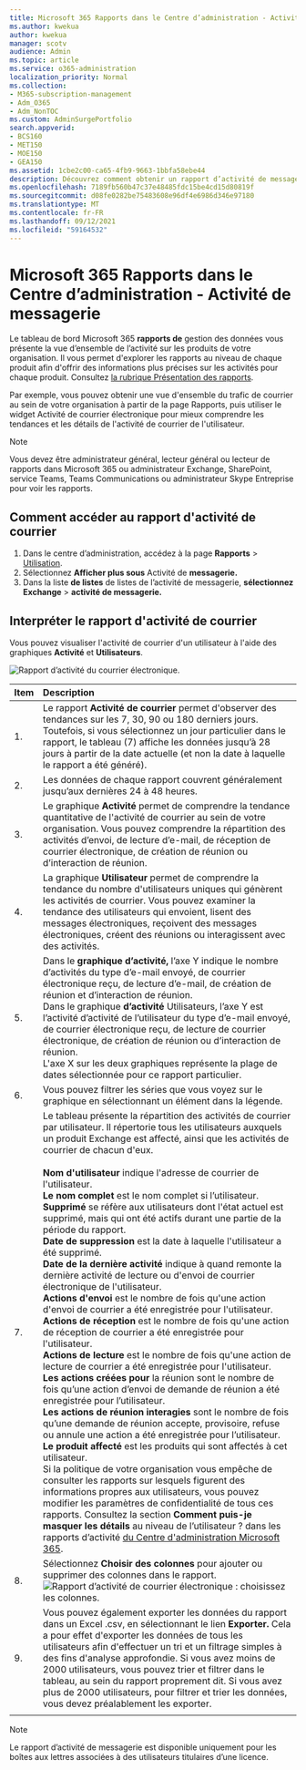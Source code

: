 ```yaml
---
title: Microsoft 365 Rapports dans le Centre d’administration - Activité de messagerie
ms.author: kwekua
author: kwekua
manager: scotv
audience: Admin
ms.topic: article
ms.service: o365-administration
localization_priority: Normal
ms.collection:
- M365-subscription-management
- Adm_O365
- Adm_NonTOC
ms.custom: AdminSurgePortfolio
search.appverid:
- BCS160
- MET150
- MOE150
- GEA150
ms.assetid: 1cbe2c00-ca65-4fb9-9663-1bbfa58ebe44
description: Découvrez comment obtenir un rapport d’activité de messagerie à l’aide Microsoft 365 tableau de bord rapports dans le Centre d'administration Microsoft 365.
ms.openlocfilehash: 7189fb560b47c37e48485fdc15be4cd15d80819f
ms.sourcegitcommit: d08fe0282be75483608e96df4e6986d346e97180
ms.translationtype: MT
ms.contentlocale: fr-FR
ms.lasthandoff: 09/12/2021
ms.locfileid: "59164532"
---
```

# <a name="microsoft-365-reports-in-the-admin-center---email-activity"></a>Microsoft 365 Rapports dans le Centre d’administration - Activité de messagerie

Le tableau de bord Microsoft 365 **rapports de** gestion des données vous présente la vue d’ensemble de l’activité sur les produits de votre organisation. Il vous permet d'explorer les rapports au niveau de chaque produit afin d'offrir des informations plus précises sur les activités pour chaque produit. Consultez [la rubrique Présentation des rapports](activity-reports.md).
  
Par exemple, vous pouvez obtenir une vue d'ensemble du trafic de courrier au sein de votre organisation à partir de la page Rapports, puis utiliser le widget Activité de courrier électronique pour mieux comprendre les tendances et les détails de l'activité de courrier de l'utilisateur.
  
> [!NOTE]
> Vous devez être administrateur général, lecteur général ou lecteur de rapports dans Microsoft 365 ou administrateur Exchange, SharePoint, service Teams, Teams Communications ou administrateur Skype Entreprise pour voir les rapports. 

## <a name="how-to-get-to-the-email-activity-report"></a>Comment accéder au rapport d'activité de courrier

1. Dans le centre d’administration, accédez à la page **Rapports** \> <a href="https://go.microsoft.com/fwlink/p/?linkid=2074756" target="_blank">Utilisation</a>.
2. Sélectionnez **Afficher plus sous** Activité de **messagerie.** 
3. Dans la liste **de listes** de listes de l’activité de messagerie, **sélectionnez Exchange** \> **activité de messagerie.**
  
## <a name="interpret-the-email-activity-report"></a>Interpréter le rapport d'activité de courrier

Vous pouvez visualiser l'activité de courrier d'un utilisateur à l'aide des graphiques **Activité** et **Utilisateurs**. 
  
![Rapport d’activité du courrier électronique.](../../media/5eb1d9e9-8106-4843-acb7-c0238c0da816.png)
  
|Item|Description|
|:-----|:-----|
|1.  <br/> |Le rapport **Activité de courrier** permet d'observer des tendances sur les 7, 30, 90 ou 180 derniers jours. Toutefois, si vous sélectionnez un jour particulier dans le rapport, le tableau (7) affiche les données jusqu’à 28 jours à partir de la date actuelle (et non la date à laquelle le rapport a été généré).  <br/> |
|2.  <br/> |Les données de chaque rapport couvrent généralement jusqu’aux dernières 24 à 48 heures.  <br/> |
|3.  <br/> |Le graphique **Activité** permet de comprendre la tendance quantitative de l'activité de courrier au sein de votre organisation. Vous pouvez comprendre la répartition des activités d’envoi, de lecture d’e-mail, de réception de courrier électronique, de création de réunion ou d’interaction de réunion.  <br/> |
|4.  <br/> |La graphique **Utilisateur** permet de comprendre la tendance du nombre d'utilisateurs uniques qui génèrent les activités de courrier. Vous pouvez examiner la tendance des utilisateurs qui envoient, lisent des messages électroniques, reçoivent des messages électroniques, créent des réunions ou interagissent avec des activités.  <br/> |
|5.  <br/> | Dans le **graphique d’activité,** l’axe Y indique le nombre d’activités du type d’e-mail envoyé, de courrier électronique reçu, de lecture d’e-mail, de création de réunion et d’interaction de réunion.  <br/>  Dans le graphique **d’activité** Utilisateurs, l’axe Y est l’activité d’activité de l’utilisateur du type d’e-mail envoyé, de courrier électronique reçu, de lecture de courrier électronique, de création de réunion ou d’interaction de réunion.  <br/>  L'axe X sur les deux graphiques représente la plage de dates sélectionnée pour ce rapport particulier.  <br/> |
|6.  <br/> |Vous pouvez filtrer les séries que vous voyez sur le graphique en sélectionnant un élément dans la légende.  <br/> |
|7.  <br/> | Le tableau présente la répartition des activités de courrier par utilisateur. Il répertorie tous les utilisateurs auxquels un produit Exchange est affecté, ainsi que les activités de courrier de chacun d'eux. <br/> <br/> **Nom d'utilisateur** indique l'adresse de courrier de l'utilisateur.  <br/> **Le nom complet** est le nom complet si l’utilisateur.  <br/> **Supprimé** se réfère aux utilisateurs dont l'état actuel est supprimé, mais qui ont été actifs durant une partie de la période du rapport.  <br/> **Date de suppression** est la date à laquelle l'utilisateur a été supprimé.  <br/> **Date de la dernière activité** indique à quand remonte la dernière activité de lecture ou d'envoi de courrier électronique de l'utilisateur.  <br/> **Actions d'envoi** est le nombre de fois qu'une action d'envoi de courrier a été enregistrée pour l'utilisateur.  <br/> **Actions de réception** est le nombre de fois qu'une action de réception de courrier a été enregistrée pour l'utilisateur.  <br/> **Actions de lecture** est le nombre de fois qu'une action de lecture de courrier a été enregistrée pour l'utilisateur.  <br/> **Les actions créées pour** la réunion sont le nombre de fois qu’une action d’envoi de demande de réunion a été enregistrée pour l’utilisateur.  <br/> **Les actions de réunion interagies** sont le nombre de fois qu’une demande de réunion accepte, provisoire, refuse ou annule une action a été enregistrée pour l’utilisateur.  <br/> **Le produit affecté** est les produits qui sont affectés à cet utilisateur.  <br/>  Si la politique de votre organisation vous empêche de consulter les rapports sur lesquels figurent des informations propres aux utilisateurs, vous pouvez modifier les paramètres de confidentialité de tous ces rapports. Consultez la section **Comment puis-je masquer les détails** au niveau de l’utilisateur ? dans les rapports d’activité [du Centre d'administration Microsoft 365](activity-reports.md).  <br/> |
|8.  <br/> |Sélectionnez **Choisir des colonnes** pour ajouter ou supprimer des colonnes dans le rapport.  <br/> ![Rapport d’activité de courrier électronique : choisissez les colonnes.](../../media/80ffa0ad-61c5-4a6f-8a1d-5f6730ff7da9.png)|
|9.  <br/> |Vous pouvez également exporter les données du rapport dans un Excel .csv, en sélectionnant le lien **Exporter.** Cela a pour effet d'exporter les données de tous les utilisateurs afin d'effectuer un tri et un filtrage simples à des fins d'analyse approfondie. Si vous avez moins de 2000 utilisateurs, vous pouvez trier et filtrer dans le tableau, au sein du rapport proprement dit. Si vous avez plus de 2000 utilisateurs, pour filtrer et trier les données, vous devez préalablement les exporter.  <br/> |
|||
   
> [!NOTE]
> Le rapport d’activité de messagerie est disponible uniquement pour les boîtes aux lettres associées à des utilisateurs titulaires d’une licence.

